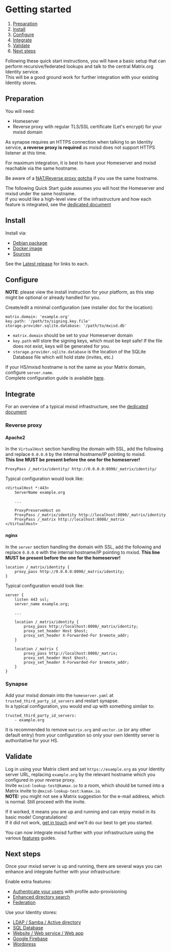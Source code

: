 # Getting started
1. [Preparation](#preparation)
2. [Install](#install)
3. [Configure](#configure)
4. [Integrate](#integrate)
5. [Validate](#validate)
6. [Next steps](#next-steps)

Following these quick start instructions, you will have a basic setup that can perform recursive/federated lookups and
talk to the central Matrix.org Identity service.  
This will be a good ground work for further integration with your existing Identity stores.

## Preparation
You will need:
- Homeserver
- Reverse proxy with regular TLS/SSL certificate (Let's encrypt) for your mxisd domain

As synapse requires an HTTPS connection when talking to an Identity service, **a reverse proxy is required** as mxisd does
not support HTTPS listener at this time.

For maximum integration, it is best to have your Homeserver and mxisd reachable via the same hostname.

Be aware of a [NAT/Reverse proxy gotcha](https://github.com/kamax-io/mxisd/wiki/Gotchas#nating) if you use the same
hostname.

The following Quick Start guide assumes you will host the Homeserver and mxisd under the same hostname.  
If you would like a high-level view of the infrastructure and how each feature is integrated, see the
[dedicated document](architecture.md)

## Install
Install via:
- [Debian package](install/debian.md)
- [Docker image](install/docker.md)
- [Sources](build.md)

See the [Latest release](https://github.com/kamax-io/mxisd/releases/latest) for links to each.

## Configure
**NOTE**: please view the install instruction for your platform, as this step might be optional or already handled for you.

Create/edit a minimal configuration (see installer doc for the location):
```
matrix.domain: 'example.org'
key.path: '/path/to/signing.key.file'
storage.provider.sqlite.database: '/path/to/mxisd.db'
```  
- `matrix.domain` should be set to your Homeserver domain
- `key.path` will store the signing keys, which must be kept safe! If the file does not exist, keys will be generated for you.
- `storage.provider.sqlite.database` is the location of the SQLite Database file which will hold state (invites, etc.)

If your HS/mxisd hostname is not the same as your Matrix domain, configure `server.name`.  
Complete configuration guide is available [here](configure.md).

## Integrate
For an overview of a typical mxisd infrastructure, see the [dedicated document](architecture.md)
### Reverse proxy
#### Apache2
In the `VirtualHost` section handling the domain with SSL, add the following and replace `0.0.0.0` by the internal
hostname/IP pointing to mxisd.  
**This line MUST be present before the one for the homeserver!**
```
ProxyPass /_matrix/identity/ http://0.0.0.0:8090/_matrix/identity/
```

Typical configuration would look like:
```
<VirtualHost *:443>
    ServerName example.org
    
    ...
    
    ProxyPreserveHost on
    ProxyPass /_matrix/identity http://localhost:8090/_matrix/identity
    ProxyPass /_matrix http://localhost:8008/_matrix
</VirtualHost>
```

#### nginx
In the `server` section handling the domain with SSL, add the following and replace `0.0.0.0` with the internal
hostname/IP pointing to mxisd.
**This line MUST be present before the one for the homeserver!**
```
location /_matrix/identity {
    proxy_pass http://0.0.0.0:8090/_matrix/identity;
}
```

Typical configuration would look like:
```
server {
    listen 443 ssl;
    server_name example.org;
    
    ...
    
    location /_matrix/identity {
        proxy_pass http://localhost:8090/_matrix/identity;
        proxy_set_header Host $host;
        proxy_set_header X-Forwarded-For $remote_addr;
    }
    
    location /_matrix {
        proxy_pass http://localhost:8008/_matrix;
        proxy_set_header Host $host;
        proxy_set_header X-Forwarded-For $remote_addr;
    }
}
```

### Synapse
Add your mxisd domain into the `homeserver.yaml` at `trusted_third_party_id_servers` and restart synapse.  
In a typical configuration, you would end up with something similair to:
```
trusted_third_party_id_servers:
    - example.org
```
It is recommended to remove `matrix.org` and `vector.im` (or any other default entry) from your configuration so only
your own Identity server is authoritative for your HS.

## Validate
Log in using your Matrix client and set `https://example.org` as your Identity server URL, replacing `example.org` by
the relevant hostname which you configured in your reverse proxy.  
Invite `mxisd-lookup-test@kamax.io` to a room, which should be turned into a Matrix invite to `@mxisd-lookup-test:kamax.io`.  
**NOTE:** you might not see a Matrix suggestion for the e-mail address, which is normal. Still proceed with the invite.
  
If it worked, it means you are up and running and can enjoy mxisd in its basic mode! Congratulations!  
If it did not work, [get in touch](../README.md#support) and we'll do our best to get you started.

You can now integrate mxisd further with your infrastructure using the various [features](README.md) guides.

## Next steps
Once your mxisd server is up and running, there are several ways you can enhance and integrate further with your
infrastructure:

Enable extra features:
- [Authenticate your users](features/authentication.md) with profile auto-provisioning
- [Enhanced directory search](features/directory-users.md)
- [Federation](features/federation.md)

Use your Identity stores:
- [LDAP / Samba / Active directory](backends/ldap.md)
- [SQL Database](backends/sql.md)
- [Website / Web service / Web app](backends/rest.md)
- [Google Firebase](backends/firebase.md)
- [Wordpress](backends/wordpress.md)
